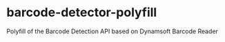# barcode-detector-polyfill
Polyfill of the Barcode Detection API based on Dynamsoft Barcode Reader
